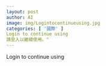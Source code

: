 ```yaml
---
layout: post
author: AI
image: img/Logintocontinueusing.jpg
categories: [ '國際' ]
Login to continue using
請登入以繼續使用。"
---
```

Login to continue using